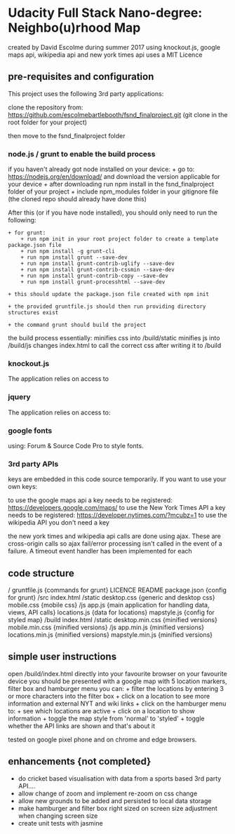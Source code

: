 # Udacity Full Stack Nano-degree: Neighbo(u)rhood Map

created by David Escolme during summer 2017
using knockout.js, google maps api, wikipedia api and new york times api
uses a MIT Licence

## pre-requisites and configuration

This project uses the following 3rd party applications:

clone the repository from: https://github.com/escolmebartlebooth/fsnd_finalproject.git (git clone <location> in the root folder for your project)

then move to the fsnd_finalproject folder

### node.js / grunt to enable the build process

if you haven't already got node installed on your device:
    + go to: https://nodejs.org/en/download/ and download the version applicable for your device
    + after downloading run npm install in the fsnd_finalproject folder of your project
    + include npm_modules folder in your gitignore file (the cloned repo should already have done this)

After this (or if you have node installed), you should only need to run the following:

    + for grunt:
        + run npm init in your root project folder to create a template package.json file
        + run npm install -g grunt-cli
        + run npm install grunt --save-dev
        + run npm install grunt-contrib-uglify --save-dev
        + run npm install grunt-contrib-cssmin --save-dev
        + run npm install grunt-contrib-copy --save-dev
        + run npm install grunt-processhtml --save-dev

    + this should update the package.json file created with npm init

    + the provided gruntfile.js should then run providing directory structures exist

    + the command grunt should build the project

the build process essentially:
    minifies css into /build/static
    minifies js into /build/js
    changes index.html to call the correct css after writing it to /build

### knockout.js

The application relies on access to

<script src="https://code.jquery.com/jquery-1.12.0.min.js"></script>

### jquery

The application relies on access to:

<script src="https://cdnjs.cloudflare.com/ajax/libs/knockout/3.4.0/knockout-min.js"></script>

### google fonts

using: Forum & Source Code Pro to style fonts.

### 3rd party APIs

keys are embedded in this code source temporarily. If you want to use your own keys:

to use the google maps api a key needs to be registered: https://developers.google.com/maps/
to use the New York Times API a key needs to be registered: https://developer.nytimes.com/?mcubz=1
to use the wikipedia API you don't need a key

the new york times and wikipedia api calls are done using ajax. These are cross-origin calls so ajax fail/error processing isn't called in the event of a failure. A timeout event handler has been implemented for each

## code structure

/
    gruntfile.js {commands for grunt}
    LICENCE
    README
    package.json {config for grunt}
    /src
        index.html
        /static
            desktop.css {generic and desktop css}
            mobile.css {mobile css}
        /js
            app.js {main application for handling data, views, API calls}
            locations.js {data for locations}
            mapstyle.js {config for styled map}
    /build
        index.html
        /static
            desktop.min.css {minified versions}
            mobile.min.css {minified versions}
        /js
            app.min.js {minified versions}
            locations.min.js {minified versions}
            mapstyle.min.js {minified versions}


## simple user instructions

open /build/index.html directly into your favourite browser on your favourite device
you should be presented with a google map with 5 location markers, filter box and hamburger menu
you can:
    + filter the locations by entering 3 or more characters into the filter box
    + click on a location to see more information and external NYT and wiki links
    + click on the hamburger menu to:
        + see which locations are active
        + click on a location to show information
        + toggle the map style from 'normal' to 'styled'
        + toggle whether the API links are shown
and that's about it

tested on google pixel phone and on chrome and edge browsers.

## enhancements {not completed}

+ do cricket based visualisation with data from a sports based 3rd party API....
+ allow change of zoom and implement re-zoom on css change
+ allow new grounds to be added and persisted to local data storage
+ make hamburger and filter box right sized on screen size adjustment when changing screen size
+ create unit tests with jasmine
